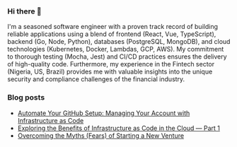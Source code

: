 ### Hi there 👋

I'm a seasoned software engineer with a proven track record of building reliable applications using a blend of frontend (React, Vue, TypeScript), backend (Go, Node, Python), databases (PostgreSQL, MongoDB), and cloud technologies (Kubernetes, Docker, Lambdas, GCP, AWS).  My commitment to thorough testing (Mocha, Jest) and CI/CD practices ensures the delivery of high-quality code.  Furthermore, my experience in the Fintech sector (Nigeria, US, Brazil) provides me with valuable insights into the unique security and compliance challenges of the financial industry.

### Blog posts

- [Automate Your GitHub Setup: Managing Your Account with Infrastructure as Code](https://blog.ibukundairo.com/automate-your-github-setup-managing-your-account-with-infrastructure-as-code-ee0c08f0a601)
- [Exploring the Benefits of Infrastructure as Code in the Cloud — Part 1](https://blog.cuesoft.io/exploring-the-benefits-of-infrastructure-as-code-in-the-cloud-part-1-1bc03b358e15)
- [Overcoming the Myths (Fears) of Starting a New Venture](https://blog.cuesoft.io/overcoming-the-myths-of-starting-a-new-venture-f2a80a17ab86)

<!--
**hibeekaey/hibeekaey** is a ✨ _special_ ✨ repository because its `README.md` (this file) appears on your GitHub profile.

Here are some ideas to get you started:

- 🔭 I’m currently working on ...
- 🌱 I’m currently learning ...
- 👯 I’m looking to collaborate on ...
- 🤔 I’m looking for help with ...
- 💬 Ask me about ...
- 📫 How to reach me: ...
- 😄 Pronouns: ...
- ⚡ Fun fact: ...
-->
